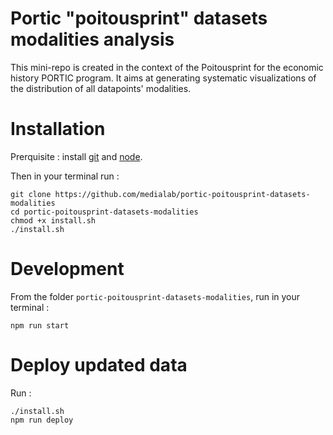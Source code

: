Portic "poitousprint" datasets modalities analysis
===


This mini-repo is created in the context of the Poitousprint for the economic history PORTIC program.
It aims at generating systematic visualizations of the distribution of all datapoints' modalities.

# Installation

Prerquisite : install [git](https://git-scm.com/) and [node](https://nodejs.org/en/).

Then in your terminal run :

```
git clone https://github.com/medialab/portic-poitousprint-datasets-modalities
cd portic-poitousprint-datasets-modalities
chmod +x install.sh
./install.sh
```

# Development

From the folder `portic-poitousprint-datasets-modalities`, run in your terminal :

```
npm run start
```

# Deploy updated data

Run :

```
./install.sh
npm run deploy
```
